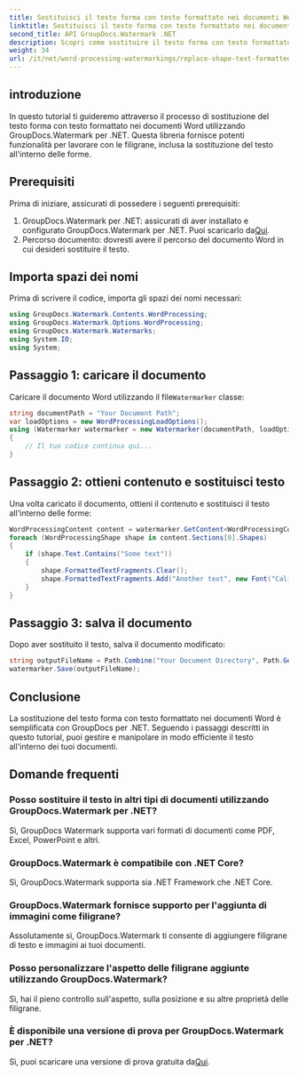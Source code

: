 ```yaml
---
title: Sostituisci il testo forma con testo formattato nei documenti Word
linktitle: Sostituisci il testo forma con testo formattato nei documenti Word
second_title: API GroupDocs.Watermark .NET
description: Scopri come sostituire il testo forma con testo formattato nei documenti Word utilizzando GroupDocs.Watermark per .NET. Le tue funzionalità di modifica dei documenti senza sforzo.
weight: 34
url: /it/net/word-processing-watermarkings/replace-shape-text-formatted-text-word-docs/
---
```

## introduzione
In questo tutorial ti guideremo attraverso il processo di sostituzione del testo forma con testo formattato nei documenti Word utilizzando GroupDocs.Watermark per .NET. Questa libreria fornisce potenti funzionalità per lavorare con le filigrane, inclusa la sostituzione del testo all'interno delle forme.
## Prerequisiti
Prima di iniziare, assicurati di possedere i seguenti prerequisiti:
1.  GroupDocs.Watermark per .NET: assicurati di aver installato e configurato GroupDocs.Watermark per .NET. Puoi scaricarlo da[Qui](https://releases.groupdocs.com/Watermark/net/).
2. Percorso documento: dovresti avere il percorso del documento Word in cui desideri sostituire il testo.

## Importa spazi dei nomi
Prima di scrivere il codice, importa gli spazi dei nomi necessari:
```csharp
using GroupDocs.Watermark.Contents.WordProcessing;
using GroupDocs.Watermark.Options.WordProcessing;
using GroupDocs.Watermark.Watermarks;
using System.IO;
using System;
```
## Passaggio 1: caricare il documento
 Caricare il documento Word utilizzando il file`Watermarker` classe:
```csharp
string documentPath = "Your Document Path";
var loadOptions = new WordProcessingLoadOptions();
using (Watermarker watermarker = new Watermarker(documentPath, loadOptions))
{
    // Il tuo codice continua qui...
}
```
## Passaggio 2: ottieni contenuto e sostituisci testo
Una volta caricato il documento, ottieni il contenuto e sostituisci il testo all'interno delle forme:
```csharp
WordProcessingContent content = watermarker.GetContent<WordProcessingContent>();
foreach (WordProcessingShape shape in content.Sections[0].Shapes)
{
    if (shape.Text.Contains("Some text"))
    {
        shape.FormattedTextFragments.Clear();
        shape.FormattedTextFragments.Add("Another text", new Font("Calibri", 19, FontStyle.Bold), Color.Red, Color.Aqua);
    }
}
```
## Passaggio 3: salva il documento
Dopo aver sostituito il testo, salva il documento modificato:
```csharp
string outputFileName = Path.Combine("Your Document Directory", Path.GetFileName(documentPath));
watermarker.Save(outputFileName);
```

## Conclusione
La sostituzione del testo forma con testo formattato nei documenti Word è semplificata con GroupDocs per .NET. Seguendo i passaggi descritti in questo tutorial, puoi gestire e manipolare in modo efficiente il testo all'interno dei tuoi documenti.

## Domande frequenti
### Posso sostituire il testo in altri tipi di documenti utilizzando GroupDocs.Watermark per .NET?
Sì, GroupDocs Watermark supporta vari formati di documenti come PDF, Excel, PowerPoint e altri.
### GroupDocs.Watermark è compatibile con .NET Core?
Sì, GroupDocs.Watermark supporta sia .NET Framework che .NET Core.
### GroupDocs.Watermark fornisce supporto per l'aggiunta di immagini come filigrane?
Assolutamente sì, GroupDocs.Watermark ti consente di aggiungere filigrane di testo e immagini ai tuoi documenti.
### Posso personalizzare l'aspetto delle filigrane aggiunte utilizzando GroupDocs.Watermark?
Sì, hai il pieno controllo sull'aspetto, sulla posizione e su altre proprietà delle filigrane.
### È disponibile una versione di prova per GroupDocs.Watermark per .NET?
 Sì, puoi scaricare una versione di prova gratuita da[Qui](https://releases.groupdocs.com/).